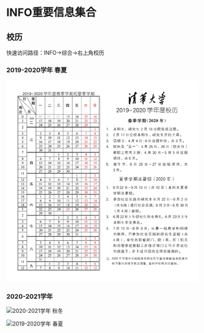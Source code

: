 # INFO重要信息集合

## 校历

快速访问路径：INFO->综合->右上角校历

### 2019-2020学年 春夏

![2019-2020学年 春夏](image/cal/2019-2020-2-cn0526.jpg)

### 2020-2021学年 

![2020-2021学年 秋冬](image/cal/2020-2021-1-cn.jpg)

![2019-2020学年 春夏](image/cal/2020-2021-2-cn.jpg)
